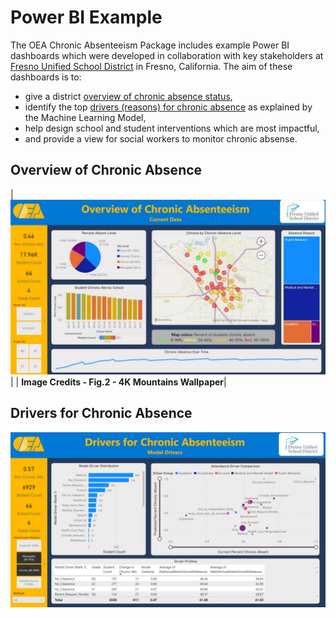 # Power BI Example

The OEA Chronic Absenteeism Package includes example Power BI dashboards which were developed in collaboration with key stakeholders at [Fresno Unified School District](https://www.fresnounified.org/) in Fresno, California. The aim of these dashboards is to:
  - give a district [overview of chronic absence status](#overview-of-chronic-absence),
  - identify the top [drivers (reasons) for chronic absence](#drivers_of_chronic_absence) as explained by the Machine Learning Model,
  - help design school and student interventions which are most impactful,
  - and provide a view for social workers to monitor chronic absense.

## Overview of Chronic Absence

| ![Overview of Chronic Absence](https://github.com/cstohlmann/oea-at-risk-package/blob/667210e51a66995dc32aa8e7dc6e7565470ac2d3/Chronic_Absenteeism/docs/images/Chronic%20Absenteeism%20Dashboard%20Overview.png#right  "Overview of Chronic Absence") |
| <b>Image Credits - Fig.2 - 4K Mountains Wallpaper</b>|

## Drivers for Chronic Absence

![Drivers of Chronic Absence](https://github.com/cstohlmann/oea-at-risk-package/blob/667210e51a66995dc32aa8e7dc6e7565470ac2d3/Chronic_Absenteeism/docs/images/Chronic%20Absenteeism%20Drivers%20Dashboard.png "Drivers of Chronic Absence")

